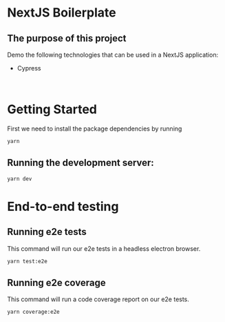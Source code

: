 # NextJS Boilerplate

## The purpose of this project

Demo the following technologies that can be used in a NextJS application:

- Cypress

  <br>

# Getting Started

First we need to install the package dependencies by running

```bash
yarn
```

## Running the development server:

```bash
yarn dev
```

# End-to-end testing

## Running e2e tests

This command will run our e2e tests in a headless electron browser.

```bash
yarn test:e2e
```

## Running e2e coverage

This command will run a code coverage report on our e2e tests.

```bash
yarn coverage:e2e
```
